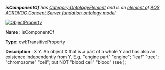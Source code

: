 ___isComponentOf__ 
 has
 [Category:OntologyElement](../../Category/OntologyElement "Category:OntologyElement") 
 and is an
 [element of](../../Property/ElementOf "Property:ElementOf") 
[AOS AGROVOC Concept Server fundation ontology model](../../Submissions/AOS_AGROVOC_Concept_Server_fundation_ontology_model "Submissions:AOS AGROVOC Concept Server fundation ontology model")_




  





[![ObjectProperty](../../images/thumb/c/c3/ObjectProperty.gif/45px-ObjectProperty.gif)](../../Image/ObjectProperty.gif "ObjectProperty")


__Name__ 
 : isComponentOf
 



__Type:__ 
 owl:TransitiveProperty
 



__Description__ 
 : X <is component of> Y. An object X that is a part of a whole Y and has also an existence independently from Y. E.g. "engine part" <is component of> "engine"; "leaf" <is component of> "tree"; "chromosome" <is component of> "cell"; but NOT "blood cell" <is component of> "blood" (see <composes>);